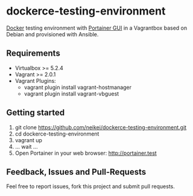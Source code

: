 # dockerce-testing-environment

[Docker](https://www.docker.com/) testing environment with [Portainer GUI](https://portainer.io/) in a Vagrantbox based on Debian and provisioned with Ansible.

## Requirements

- Virtualbox >= 5.2.4
- Vagrant >= 2.0.1
- Vagrant Plugins:
  - vagrant plugin install vagrant-hostmanager
  - vagrant plugin install vagrant-vbguest

## Getting started

1. git clone https://github.com/neikei/dockerce-testing-environment.git
2. cd dockerce-testing-environment
3. vagrant up
4. ... wait ...
5. Open Portainer in your web browser: http://portainer.test

## Feedback, Issues and Pull-Requests

Feel free to report issues, fork this project and submit pull requests.
